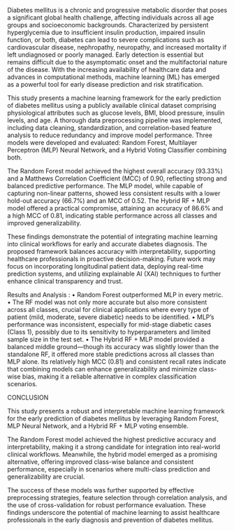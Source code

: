 Diabetes mellitus is a chronic and progressive metabolic disorder that poses a significant global health challenge, affecting individuals across all age groups and socioeconomic backgrounds. Characterized by persistent hyperglycemia due to insufficient insulin production, impaired insulin function, or both, diabetes can lead to severe complications such as cardiovascular disease, nephropathy, neuropathy, and increased mortality if left undiagnosed or poorly managed. Early detection is essential but remains difficult due to the asymptomatic onset and the multifactorial nature of the disease. With the increasing availability of healthcare data and advances in computational methods, machine learning (ML) has emerged as a powerful tool for early disease prediction and risk stratification. 


This study presents a machine learning framework for the early prediction of diabetes mellitus using a publicly available clinical dataset comprising physiological attributes such as glucose levels, BMI, blood pressure, insulin levels, and age. A thorough data preprocessing pipeline was implemented, including data cleaning, standardization, and correlation-based feature analysis to reduce redundancy and improve model performance. Three models were developed and evaluated: Random Forest, Multilayer Perceptron (MLP) Neural Network, and a Hybrid Voting Classifier combining both. 


The Random Forest model achieved the highest overall accuracy (93.33%) and a Matthews Correlation Coefficient (MCC) of 0.90, reflecting strong and balanced predictive performance. The MLP model, while capable of capturing non-linear patterns, showed less consistent results with a lower hold-out accuracy (66.7%) and an MCC of 0.52. The Hybrid RF + MLP model offered a practical compromise, attaining an accuracy of 86.6% and a high MCC of 0.81, indicating stable performance across all classes and improved generalizability. 


These findings demonstrate the potential of integrating machine learning into clinical workflows for early and accurate diabetes diagnosis. The proposed framework balances accuracy with interpretability, supporting healthcare professionals in proactive decision-making. Future work may focus on incorporating longitudinal patient data, deploying real-time prediction systems, and utilizing explainable AI (XAI) techniques to further enhance clinical transparency and trust.


Results and Analysis :
•	Random Forest outperformed MLP in every metric.
•	The RF model was not only more accurate but also more consistent across all classes, crucial for clinical applications where every type of patient (mild, moderate, severe diabetic) needs to be identified.
•	MLP’s performance was inconsistent, especially for mid-stage diabetic cases (Class 1), possibly due to its sensitivity to hyperparameters and limited sample size in the test set.
•	The Hybrid RF + MLP model provided a balanced middle ground—though its accuracy was slightly lower than the standalone RF, it offered more stable predictions across all classes than MLP alone. Its relatively high MCC (0.81) and consistent recall rates indicate that combining models can enhance generalizability and minimize class-wise bias, making it a reliable alternative in complex classification scenarios.


CONCLUSION

This study presents a robust and interpretable machine learning framework for the early prediction of diabetes mellitus by leveraging Random Forest, MLP Neural Network, and a Hybrid RF + MLP voting ensemble.

The Random Forest model achieved the highest predictive accuracy and interpretability, making it a strong candidate for integration into real-world clinical workflows. Meanwhile, the hybrid model emerged as a promising alternative, offering improved class-wise balance and consistent performance, especially in scenarios where multi-class prediction and generalizability are crucial.

The success of these models was further supported by effective preprocessing strategies, feature selection through correlation analysis, and the use of cross-validation for robust performance evaluation. These findings underscore the potential of machine learning to assist healthcare professionals in the early diagnosis and prevention of diabetes mellitus.
